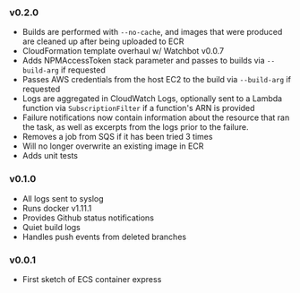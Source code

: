 ### v0.2.0

- Builds are performed with `--no-cache`, and images that were produced are cleaned up after being uploaded to ECR
- CloudFormation template overhaul w/ Watchbot v0.0.7
- Adds NPMAccessToken stack parameter and passes to builds via `--build-arg` if requested
- Passes AWS credentials from the host EC2 to the build via `--build-arg` if requested
- Logs are aggregated in CloudWatch Logs, optionally sent to a Lambda function via `SubscriptionFilter` if a function's ARN is provided
- Failure notifications now contain information about the resource that ran the task, as well as excerpts from the logs prior to the failure.
- Removes a job from SQS if it has been tried 3 times
- Will no longer overwrite an existing image in ECR
- Adds unit tests

### v0.1.0

- All logs sent to syslog
- Runs docker v1.11.1
- Provides Github status notifications
- Quiet build logs
- Handles push events from deleted branches

### v0.0.1

- First sketch of ECS container express
